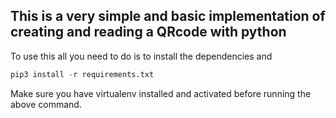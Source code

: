 ## This is a very simple and basic implementation of creating and reading a QRcode with python

To use this all you need to do is to install the dependencies and

```python
pip3 install -r requirements.txt
```

Make sure you have virtualenv installed and activated before running the above command.
